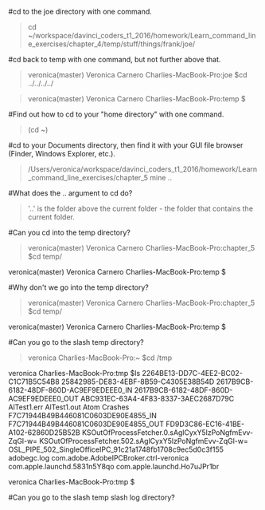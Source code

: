 #cd to the joe directory with one command.
>cd ~/workspace/davinci_coders_t1_2016/homework/Learn_command_line_exercises/chapter_4/temp/stuff/things/frank/joe/

#cd back to temp with one command, but not further above that.
 >veronica(master) Veronica Carnero
 Charlies-MacBook-Pro:joe $cd ../../../../
 
 >veronica(master) Veronica Carnero
 Charlies-MacBook-Pro:temp $
 
#Find out how to cd to your "home directory" with one command.
>(cd ~)

#cd to your Documents directory, then find it with your GUI file browser (Finder, Windows Explorer, etc.).
>/Users/veronica/workspace/davinci_coders_t1_2016/homework/Learn_command_line_exercises/chapter_5
mine ..

#What does the .. argument to cd do?
 >'..' is the folder above the current folder - the folder that contains the current folder.


#Can you cd into the temp directory?
>veronica(master) Veronica Carnero
 Charlies-MacBook-Pro:chapter_5 $cd temp/
 
 veronica(master) Veronica Carnero
 Charlies-MacBook-Pro:temp $
 
#Why don't we go into the temp directory?
>veronica(master) Veronica Carnero
 Charlies-MacBook-Pro:chapter_5 $cd temp/
 
 veronica(master) Veronica Carnero
 Charlies-MacBook-Pro:temp $
 
#Can you go to the slash temp directory?
>veronica
 Charlies-MacBook-Pro:~ $cd /tmp
 
 veronica
 Charlies-MacBook-Pro:tmp $ls
 2264BE13-DD7C-4EE2-BC02-C1C71B5C54B8
 25842985-DE83-4EBF-8B59-C4305E38B54D
 2617B9CB-6182-48DF-860D-AC9EF9EDEEE0_IN
 2617B9CB-6182-48DF-860D-AC9EF9EDEEE0_OUT
 ABC931EC-63A4-4F83-8337-3AEC2687D79C
 AlTest1.err
 AlTest1.out
 Atom Crashes
 F7C71944B49B446081C0603DE90E4855_IN
 F7C71944B49B446081C0603DE90E4855_OUT
 FD9D3C86-EC16-41BE-A102-62860D25B52B
 KSOutOfProcessFetcher.0.sAglCyxY5lzPoNgfmEvv-ZqGl-w=
 KSOutOfProcessFetcher.502.sAglCyxY5lzPoNgfmEvv-ZqGl-w=
 OSL_PIPE_502_SingleOfficeIPC_91c21a1748fb1708c9ec5d0c3f155
 adobegc.log
 com.adobe.AdobeIPCBroker.ctrl-veronica
 com.apple.launchd.5831n5Y8qo
 com.apple.launchd.Ho7uJPr1br
 
 veronica
 Charlies-MacBook-Pro:tmp $

#Can you go to the slash temp slash log directory?

